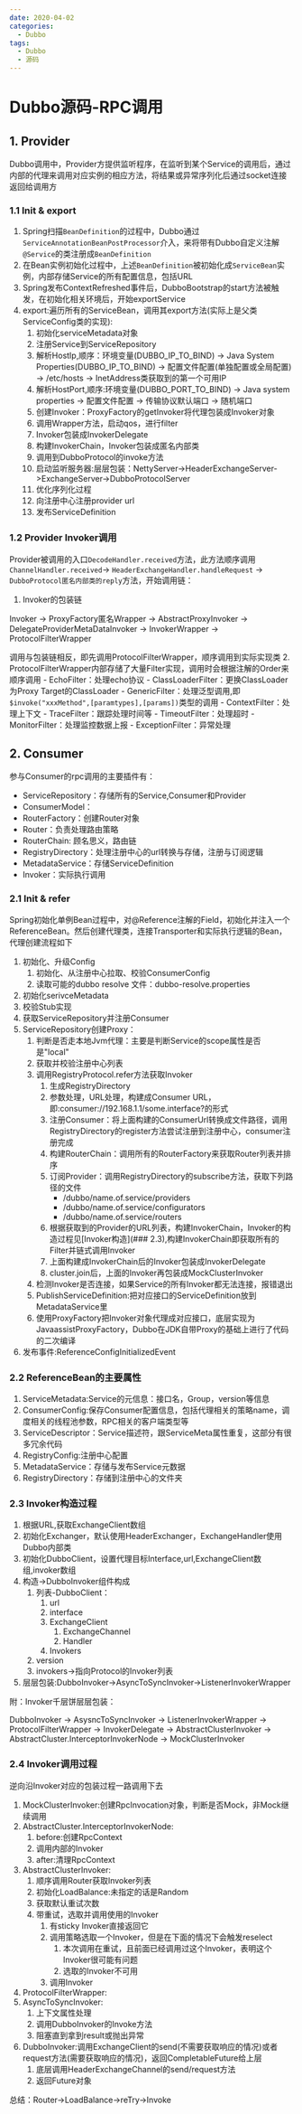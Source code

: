 ```yaml
---
date: 2020-04-02
categories:
  - Dubbo
tags:
  - Dubbo
  - 源码
---
```

# Dubbo源码-RPC调用

## 1. Provider

Dubbo调用中，Provider方提供监听程序，在监听到某个Service的调用后，通过内部的代理来调用对应实例的相应方法，将结果或异常序列化后通过socket连接返回给调用方

### 1.1 Init & export

1. Spring扫描```BeanDefinition```的过程中，Dubbo通过```ServiceAnnotationBeanPostProcessor```介入，来将带有Dubbo自定义注解```@Service```的类注册成```BeanDefinition```
2. 在Bean实例初始化过程中，上述```BeanDefinition```被初始化成```ServiceBean```实例，内部存储Service的所有配置信息，包括URL
3. Spring发布ContextRefreshed事件后，DubboBootstrap的start方法被触发，在初始化相关环境后，开始exportService
4. export:遍历所有的ServiceBean，调用其export方法(实际上是父类ServiceConfig类的实现):
    1. 初始化serviceMetadata对象
    2. 注册Service到ServiceRepository
    3. 解析HostIp,顺序：环境变量(DUBBO_IP_TO_BIND) -> Java System Properties(DUBBO_IP_TO_BIND) -> 配置文件配置(单独配置或全局配置) -> /etc/hosts -> InetAddress类获取到的第一个可用IP
    4. 解析HostPort,顺序:环境变量(DUBBO_PORT_TO_BIND) -> Java system properties -> 配置文件配置 -> 传输协议默认端口 -> 随机端口
    5. 创建Invoker：ProxyFactory的getInvoker将代理包装成Invoker对象
    6. 调用Wrapper方法，启动qos，进行filter
    7. Invoker包装成InvokerDelegate
    8. 构建InvokerChain，Invoker包装成匿名内部类
    9. 调用到DubboProtocol的invoke方法
    10. 启动监听服务器:层层包装：NettyServer->HeaderExchangeServer->ExchangeServer->DubboProtocolServer
    11. 优化序列化过程
    12. 向注册中心注册provider url
    13. 发布ServiceDefinition

### 1.2 Provider Invoker调用

Provider被调用的入口```DecodeHandler.received```方法，此方法顺序调用```ChannelHandler.received```-> ```HeaderExchangeHandler.handleRequest``` -> ```DubboProtocol匿名内部类的reply```方法，开始调用链：

1. Invoker的包装链

Invoker -> ProxyFactory匿名Wrapper -> AbstractProxyInvoker -> DelegateProviderMetaDataInvoker -> InvokerWrapper -> ProtocolFilterWrapper

调用与包装链相反，即先调用ProtocolFilterWrapper，顺序调用到实际实现类
2. ProtocolFilterWrapper内部存储了大量Filter实现，调用时会根据注解的Order来顺序调用
    - EchoFilter：处理echo协议
    - ClassLoaderFilter：更换ClassLoader为Proxy Target的ClassLoader
    - GenericFilter：处理泛型调用,即```$invoke("xxxMethod",[paramtypes],[params])```类型的调用
    - ContextFilter：处理上下文
    - TraceFilter：跟踪处理时间等
    - TimeoutFilter：处理超时
    - MonitorFilter：处理监控数据上报
    - ExceptionFilter：异常处理

## 2. Consumer

参与Consumer的rpc调用的主要插件有：

- ServiceRepository：存储所有的Service,Consumer和Provider
- ConsumerModel：
- RouterFactory：创建Router对象
- Router：负责处理路由策略
- RouterChain: 顾名思义，路由链
- RegistryDirectory：处理注册中心的url转换与存储，注册与订阅逻辑
- MetadataService：存储ServiceDefinition
- Invoker：实际执行调用

### 2.1 Init & refer

Spring初始化单例Bean过程中，对@Reference注解的Field，初始化并注入一个ReferenceBean。然后创建代理类，连接Transporter和实际执行逻辑的Bean，代理创建流程如下

1. 初始化、升级Config
    1. 初始化、从注册中心拉取、校验ConsumerConfig
    2. 读取可能的dubbo resolve 文件：dubbo-resolve.properties
2. 初始化serivceMetadata
3. 校验Stub实现
4. 获取ServiceRepository并注册Consumer
5. ServiceRepository创建Proxy：
    1. 判断是否走本地Jvm代理：主要是判断Service的scope属性是否是"local"
    2. 获取并校验注册中心列表
    3. 调用RegistryProtocol.refer方法获取Invoker
        1. 生成RegistryDirectory
        2. 参数处理，URL处理，构建成Consumer URL，即:consumer://192.168.1.1/some.interface?的形式
        3. 注册Consumer：将上面构建的ConsumerUrl转换成文件路径，调用RegistryDirectory的register方法尝试注册到注册中心，consumer注册完成
        4. 构建RouterChain：调用所有的RouterFactory来获取Router列表并排序
        5. 订阅Provider：调用RegistryDirectory的subscribe方法，获取下列路径的文件
            - /dubbo/name.of.service/providers
            - /dubbo/name.of.service/configurators
            - /dubbo/name.of.service/routers
        6. 根据获取到的Provider的URL列表，构建InvokerChain，Invoker的构造过程见[Invoker构造](### 2.3),构建InvokerChain即获取所有的Filter并链式调用Invoker
        7. 上面构建成InvokerChain后的Invoker包装成InvokerDelegate
        8. cluster.join后，上面的Invoker再包装成MockClusterInvoker
    4. 检测Invoker是否连接，如果Service的所有Invoker都无法连接，报错退出
    5. PublishServiceDefinition:把对应接口的ServiceDefinition放到MetadataService里
    6. 使用ProxyFactory把Invoker对象代理成对应接口，底层实现为JavaassistProxyFactory，Dubbo在JDK自带Proxy的基础上进行了代码的二次编译
6. 发布事件:ReferenceConfigInitializedEvent

### 2.2 ReferenceBean的主要属性

1. ServiceMetadata:Service的元信息：接口名，Group，version等信息
2. ConsumerConfig:保存Consumer配置信息，包括代理相关的策略name，调度相关的线程池参数，RPC相关的客户端类型等
3. ServiceDescriptor：Service描述符，跟ServiceMeta属性重复，这部分有很多冗余代码
4. RegistryConfig:注册中心配置
5. MetadataService：存储与发布Service元数据
6. RegistryDirectory：存储到注册中心的文件夹

### 2.3 Invoker构造过程

1. 根据URL,获取ExchangeClient数组
2. 初始化Exchanger，默认使用HeaderExchanger，ExchangeHandler使用Dubbo内部类
3. 初始化DubboClient，设置代理目标Interface,url,ExchangeClient数组,invoker数组
4. 构造->DubboInvoker组件构成
    1. 列表-DubboClient：
        1. url
        2. interface
        3. ExchangeClient
            1. ExchangeChannel
            2. Handler
        4. Invokers
    2. version
    3. invokers->指向Protocol的Invoker列表
5. 层层包装:DubboInvoker->AsyncToSyncInvoker->ListenerInvokerWrapper

附：Invoker千层饼层层包装：

DubboInvoker -> AsysncToSyncInvoker -> ListenerInvokerWrapper -> ProtocolFilterWrapper -> InvokerDelegate ->  AbstractClusterInvoker -> AbstractCluster.InterceptorInvokerNode ->  MockClusterInvoker

### 2.4 Invoker调用过程

逆向沿Invoker对应的包装过程一路调用下去

1. MockClusterInvoker:创建RpcInvocation对象，判断是否Mock，非Mock继续调用
2. AbstractCluster.InterceptorInvokerNode:
    1. before:创建RpcContext
    2. 调用内部的Invoker
    3. after:清理RpcContext
3. AbstractClusterInvoker:
    1. 顺序调用Router获取Invoker列表
    2. 初始化LoadBalance:未指定的话是Random
    3. 获取默认重试次数
    4. 带重试，选取并调用使用的Invoker
        1. 有sticky Invoker直接返回它
        2. 调用策略选取一个Invoker，但是在下面的情况下会触发reselect
            1. 本次调用在重试，且前面已经调用过这个Invoker，表明这个Invoker很可能有问题
            2. 选取的Invoker不可用
        3. 调用Invoker
4. ProtocolFilterWrapper:
5. AsyncToSyncInvoker:
    1. 上下文属性处理
    2. 调用DubboInvoker的Invoke方法
    3. 阻塞直到拿到result或抛出异常
6. DubboInvoker:调用ExchangeClient的send(不需要获取响应的情况)或者request方法(需要获取响应的情况)，返回CompletableFuture给上层
    1. 底层调用HeaderExchangeChannel的send/request方法
    2. 返回Future对象

总结：Router->LoadBalance->reTry->Invoke
